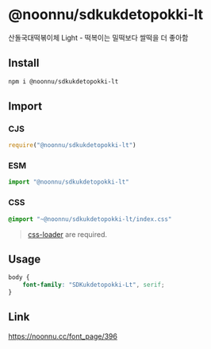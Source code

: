 # @noonnu/sdkukdetopokki-lt
산돌국대떡볶이체 Light - 떡복이는 밀떡보다 쌀떡을 더 좋아함

## Install
```sh
npm i @noonnu/sdkukdetopokki-lt
```
## Import
### CJS
```js
require("@noonnu/sdkukdetopokki-lt")
```
### ESM
```js
import "@noonnu/sdkukdetopokki-lt"
```
### CSS 
```css
@import "~@noonnu/sdkukdetopokki-lt/index.css"
```
> [css-loader](https://github.com/webpack-contrib/css-loader) are required.

## Usage
```css
body {
    font-family: "SDKukdetopokki-Lt", serif;
}
```

## Link
https://noonnu.cc/font_page/396